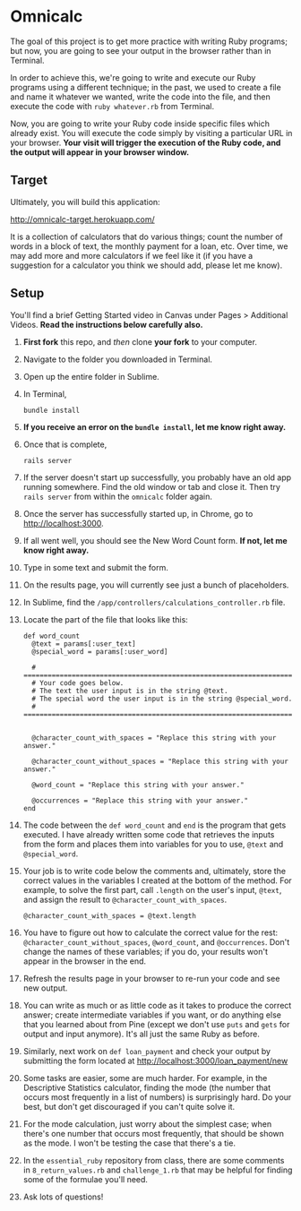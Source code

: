# Omnicalc

The goal of this project is to get more practice with writing Ruby programs; but now, you are going to see your output in the browser rather than in Terminal.

In order to achieve this, we're going to write and execute our Ruby programs using a different technique; in the past, we used to create a file and name it whatever we wanted, write the code into the file, and then execute the code with `ruby whatever.rb` from Terminal.

Now, you are going to write your Ruby code inside specific files which already exist. You will execute the code simply by visiting a particular URL in your browser. **Your visit will trigger the execution of the Ruby code, and the output will appear in your browser window.**

## Target

Ultimately, you will build this application:

http://omnicalc-target.herokuapp.com/

It is a collection of calculators that do various things; count the number of words in a block of text, the monthly payment for a loan, etc. Over time, we may add more and more calculators if we feel like it (if you have a suggestion for a calculator you think we should add, please let me know).

## Setup

You'll find a brief Getting Started video in Canvas under Pages > Additional Videos. **Read the instructions below carefully also.**

 1. **First fork** this repo, and *then* clone **your fork** to your computer.
 1. Navigate to the folder you downloaded in Terminal.
 1. Open up the entire folder in Sublime.
 1. In Terminal,

        bundle install

 1. **If you receive an error on the `bundle install`, let me know right away.**
 1. Once that is complete,

        rails server

 1. If the server doesn't start up successfully, you probably have an old app running somewhere. Find the old window or tab and close it. Then try `rails server` from within the `omnicalc` folder again.
 1. Once the server has successfully started up, in Chrome, go to [http://localhost:3000](http://localhost:3000).
 1. If all went well, you should see the New Word Count form. **If not, let me know right away.**
 1. Type in some text and submit the form.
 1. On the results page, you will currently see just a bunch of placeholders.
 1. In Sublime, find the `/app/controllers/calculations_controller.rb` file.
 1. Locate the part of the file that looks like this:

        def word_count
          @text = params[:user_text]
          @special_word = params[:user_word]

          # ================================================================================
          # Your code goes below.
          # The text the user input is in the string @text.
          # The special word the user input is in the string @special_word.
          # ================================================================================


          @character_count_with_spaces = "Replace this string with your answer."

          @character_count_without_spaces = "Replace this string with your answer."

          @word_count = "Replace this string with your answer."

          @occurrences = "Replace this string with your answer."
        end

 1. The code between the `def word_count` and `end` is the program that gets executed. I have already written some code that retrieves the inputs from the form and places them into variables for you to use, `@text` and `@special_word`.
 1. Your job is to write code below the comments and, ultimately, store the correct values in the variables I created at the bottom of the method. For example, to solve the first part, call `.length` on the user's input, `@text`, and assign the result to `@character_count_with_spaces`.

        @character_count_with_spaces = @text.length

 1. You have to figure out how to calculate the correct value for the rest: `@character_count_without_spaces`, `@word_count`, and `@occurrences`. Don't change the names of these variables; if you do, your results won't appear in the browser in the end.
 1. Refresh the results page in your browser to re-run your code and see new output.
 1. You can write as much or as little code as it takes to produce the correct answer; create intermediate variables if you want, or do anything else that you learned about from Pine (except we don't use `puts` and `gets` for output and input anymore). It's all just the same Ruby as before.
 1. Similarly, next work on `def loan_payment` and check your output by submitting the form located at [http://localhost:3000/loan_payment/new](http://localhost:3000/loan_payment/new)
 1. Some tasks are easier, some are much harder. For example, in the Descriptive Statistics calculator, finding the mode (the number that occurs most frequently in a list of numbers) is surprisingly hard. Do your best, but don't get discouraged if you can't quite solve it.
 1. For the mode calculation, just worry about the simplest case; when there's one number that occurs most frequently, that should be shown as the mode. I won't be testing the case that there's a tie.
 1. In the `essential_ruby` repository from class, there are some comments in `8_return_values.rb` and `challenge_1.rb` that may be helpful for finding some of the formulae you'll need.
 1. Ask lots of questions!

